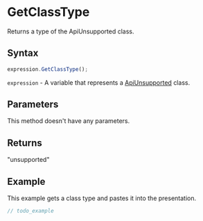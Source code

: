 # GetClassType

Returns a type of the ApiUnsupported class.

## Syntax

```javascript
expression.GetClassType();
```

`expression` - A variable that represents a [ApiUnsupported](../ApiUnsupported.md) class.

## Parameters

This method doesn't have any parameters.

## Returns

"unsupported"

## Example

This example gets a class type and pastes it into the presentation.

```javascript editor-
// todo_example
```
